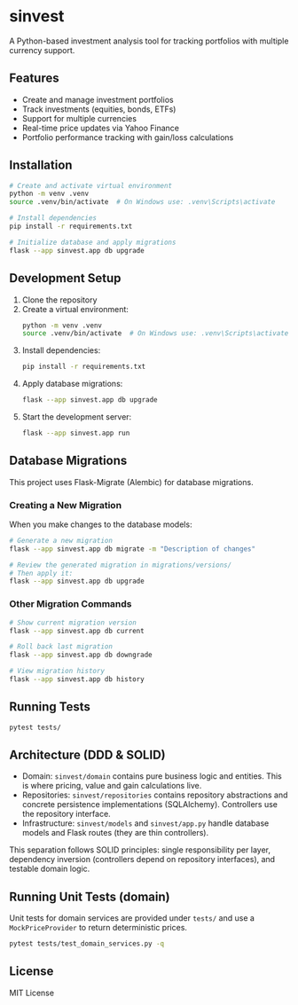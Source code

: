 # sinvest

A Python-based investment analysis tool for tracking portfolios with multiple currency support.

## Features

- Create and manage investment portfolios
- Track investments (equities, bonds, ETFs)
- Support for multiple currencies
- Real-time price updates via Yahoo Finance
- Portfolio performance tracking with gain/loss calculations

## Installation

```bash
# Create and activate virtual environment
python -m venv .venv
source .venv/bin/activate  # On Windows use: .venv\Scripts\activate

# Install dependencies
pip install -r requirements.txt

# Initialize database and apply migrations
flask --app sinvest.app db upgrade
```

## Development Setup

1. Clone the repository
2. Create a virtual environment:
   ```bash
   python -m venv .venv
   source .venv/bin/activate  # On Windows use: .venv\Scripts\activate
   ```
3. Install dependencies:
   ```bash
   pip install -r requirements.txt
   ```
4. Apply database migrations:
   ```bash
   flask --app sinvest.app db upgrade
   ```
5. Start the development server:
   ```bash
   flask --app sinvest.app run
   ```

## Database Migrations

This project uses Flask-Migrate (Alembic) for database migrations.

### Creating a New Migration

When you make changes to the database models:

```bash
# Generate a new migration
flask --app sinvest.app db migrate -m "Description of changes"

# Review the generated migration in migrations/versions/
# Then apply it:
flask --app sinvest.app db upgrade
```

### Other Migration Commands

```bash
# Show current migration version
flask --app sinvest.app db current

# Roll back last migration
flask --app sinvest.app db downgrade

# View migration history
flask --app sinvest.app db history
```

## Running Tests

```bash
pytest tests/
```

## Architecture (DDD & SOLID)

- Domain: `sinvest/domain` contains pure business logic and entities. This is where pricing, value and gain calculations live.
- Repositories: `sinvest/repositories` contains repository abstractions and concrete persistence implementations (SQLAlchemy). Controllers use the repository interface.
- Infrastructure: `sinvest/models` and `sinvest/app.py` handle database models and Flask routes (they are thin controllers).

This separation follows SOLID principles: single responsibility per layer, dependency inversion (controllers depend on repository interfaces), and testable domain logic.

## Running Unit Tests (domain)

Unit tests for domain services are provided under `tests/` and use a `MockPriceProvider` to return deterministic prices.

```bash
pytest tests/test_domain_services.py -q
```

## License

MIT License
